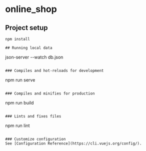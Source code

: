# online_shop

## Project setup

```
npm install

## Running local data
```

json-server --watch db.json

```

### Compiles and hot-reloads for development
```

npm run serve

```

### Compiles and minifies for production
```

npm run build

```

### Lints and fixes files
```

npm run lint

```

### Customize configuration
See [Configuration Reference](https://cli.vuejs.org/config/).
```
